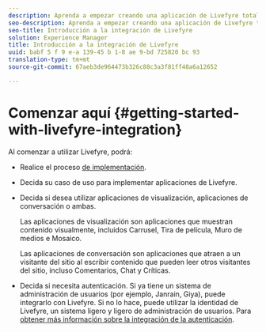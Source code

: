 ```yaml
---
description: Aprenda a empezar creando una aplicación de Livefyre totalmente operativa. Genere esa aplicación para gestionar la autenticación básica, el uso compartido en redes sociales y el seguimiento de eventos.
seo-description: Aprenda a empezar creando una aplicación de Livefyre totalmente operativa. Genere esa aplicación para gestionar la autenticación básica, el uso compartido en redes sociales y el seguimiento de eventos.
seo-title: Introducción a la integración de Livefyre
solution: Experience Manager
title: Introducción a la integración de Livefyre
uuid: babf 5 f 9 e-a 139-45 b 1-8 ae 9-bd 725820 bc 93
translation-type: tm+mt
source-git-commit: 67aeb3de964473b326c88c3a3f81ff48a6a12652

---
```



# Comenzar aquí {#getting-started-with-livefyre-integration}

Al comenzar a utilizar Livefyre, podrá:

* Realice el proceso [de implementación](../c-getting-started/c-implementation-process/c-implementation-process.md#c_implementation_process).
* Decida su caso de uso para implementar aplicaciones de Livefyre.
* Decida si desea utilizar aplicaciones de visualización, aplicaciones de conversación o ambas.

   Las aplicaciones de visualización son aplicaciones que muestran contenido visualmente, incluidos Carrusel, Tira de película, Muro de medios e Mosaico.

   Las aplicaciones de conversación son aplicaciones que atraen a un visitante del sitio al escribir contenido que pueden leer otros visitantes del sitio, incluso Comentarios, Chat y Críticas.

* Decida si necesita autenticación. Si ya tiene un sistema de administración de usuarios (por ejemplo, Janrain, Giya), puede integrarlo con Livefyre. Si no lo hace, puede utilizar la identidad de Livefyre, un sistema ligero y ligero de administración de usuarios. Para [obtener más información sobre la integración de la autenticación](../t-about-identity-integration/t-about-identity-integration.md#t_about_identity_integration).

